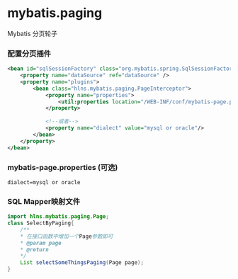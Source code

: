 # mybatis.paging
Mybatis 分页轮子

### 配置分页插件
```xml
<bean id="sqlSessionFactory" class="org.mybatis.spring.SqlSessionFactoryBean">
    <property name="dataSource" ref="dataSource" />
    <property name="plugins">
        <bean class="hlns.mybatis.paging.PageInterceptor">
            <property name="properties">
                <util:properties location="/WEB-INF/conf/mybatis-page.properties"/>
            </property>
            
            <!--或者-->
            <property name="dialect" value="mysql or oracle"/>
        </bean>
    </property>
</bean>
```

### mybatis-page.properties (可选)
```properties
dialect=mysql or oracle
```

### SQL Mapper映射文件
```java
import hlns.mybatis.paging.Page; 
class SelectByPaging{
    /**
    * 在接口函数中增加一个Page参数即可
    * @param page
    * @return 
    */
    List selectSomeThingsPaging(Page page);    
}

```
